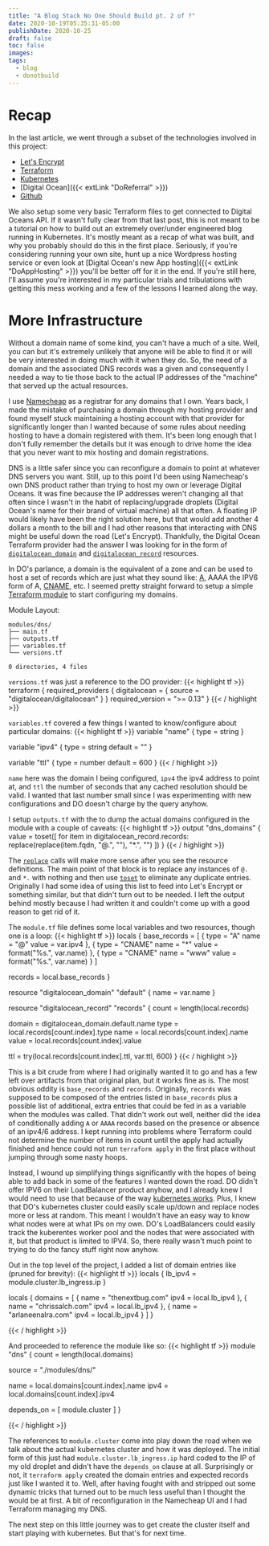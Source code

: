 ```yaml
---
title: "A Blog Stack No One Should Build pt. 2 of ?"
date: 2020-10-19T05:35:31-05:00
publishDate: 2020-10-25
draft: false
toc: false
images:
tags: 
  - blog
  - donotbuild
---
```


# Recap

In the last article, we went through a subset of the technologies involved in this project:
- [Let's Encrypt](https://letsencrypt.org/)
- [Terraform](https://www.terraform.io/)
- [Kubernetes](https://kubernetes.io/)
- [Digital Ocean]({{< extLink "DoReferral" >}})
- [Github](https://github.com)

We also setup some very basic Terraform files to get connected to Digital Oceans API. If it
wasn't fully clear from that last post, this is not meant to be a tutorial on how to build out
an extremely over/under engineered blog running in Kubernetes. It's mostly meant as a recap of
what was built, and why you probably should do this in the first place. Seriously, if you're
considering running your own site, hunt up a nice Wordpress hosting service or even look at
[Digital Ocean's new App hosting]({{< extLink "DoAppHosting" >}}) you'll be better off for it in
the end. If you're still here, I'll assume you're interested in my particular trials and 
tribulations with getting this mess working and a few of the lessons I learned along the way. 

# More Infrastructure

Without a domain name of some kind, you can't have a much of a site. Well, you can but it's
extremely unlikely that anyone will be able to find it or will be very interested in doing much
with it when they do. So, the need of a domain and the associated DNS records was a given and 
consequently I needed a way to tie those back to the actual IP addresses of the "machine" that
served up the actual resources.

I use [Namecheap](https://www.namecheap.com/) as a registrar for any domains that I own. Years
back, I made the mistake of purchasing a domain through my hosting provider and found myself
stuck maintaining a hosting account with that provider for significantly longer than I wanted
because of some rules about needing hosting to have a domain registered with them. It's been
long enough that I don't fully remember the details but it was enough to drive home the idea
that you never want to mix hosting and domain registrations.

DNS is a little safer since you can reconfigure a domain to point at whatever DNS servers you 
want. Still, up to this point I'd been using Namecheap's own DNS product rather than trying to 
host my own or leverage Digital Oceans. It was fine because the IP addresses weren't changing
all that often since I wasn't in the habit of replacing/upgrade droplets (Digital Ocean's name
for their brand of virtual machine) all that often. A floating IP would likely have been the
right solution here, but that would add another 4 dollars a month to the bill and I had other
reasons that interacting with DNS might be useful down the road (Let's Encrypt). Thankfully, the 
Digital Ocean Terraform provider had the answer I was looking for in the form of 
[`digitalocean_domain`](https://registry.terraform.io/providers/digitalocean/digitalocean/latest/docs/resources/domain)
and [`digitalocean_record`](https://registry.terraform.io/providers/digitalocean/digitalocean/latest/docs/resources/record) resources.

In DO's parlance, a domain is the equivalent of a zone and can be used to host a set of records
which are just what they sound like: [A](https://www.cloudflare.com/learning/dns/dns-records/dns-a-record/), AAAA the IPV6 form of A, [CNAME](https://www.cloudflare.com/learning/dns/dns-records/dns-cname-record/), etc. I seemed pretty straight forward to setup a simple [Terraform module](https://www.terraform.io/docs/configuration/modules.html)
to start configuring my domains. 

Module Layout:
```
modules/dns/
├── main.tf
├── outputs.tf
├── variables.tf
└── versions.tf

0 directories, 4 files
```

`versions.tf` was just a reference to the DO provider:
{{< highlight tf >}}
terraform {
  required_providers {
    digitalocean = {
      source = "digitalocean/digitalocean"
    }
  }
  required_version = ">= 0.13"
}
{{< / highlight >}}

`variables.tf` covered a few things I wanted to know/configure about particular domains:
{{< highlight tf >}}
variable "name" {
  type = string
}

variable "ipv4" {
  type = string
  default = ""
}

variable "ttl" {
  type = number
  default = 600
}
{{< / highlight >}}

`name` here was the domain I being configured, `ipv4` the ipv4 address to point at, and `ttl` the
number of seconds that any cached resolution should be valid. I wanted that last number small
since  I was experimenting with new configurations and DO doesn't charge by the query anyhow.

I setup `outputs.tf` with the to dump the actual domains configured in the module with a couple
of caveats:
{{< highlight tf >}}
output "dns_domains" {
  value = toset([
    for item in digitalocean_record.records:
      replace(replace(item.fqdn, "@.", ""), "*.", "")
    ])
}
{{< / highlight >}}

The [`replace`](https://www.terraform.io/docs/configuration/functions/replace.html) calls will
make more sense after you see the resource definitions. The main point of that block is to
replace any instances of `@.` and `*.` with nothing and then use [`toset`](https://www.terraform.io/docs/configuration/functions/toset.html)
to eliminate any duplicate entries. Originally I had some idea of using this list to feed into
Let's Encrypt or something similar, but that didn't turn out to be needed. I left the output
behind mostly because I had written it and couldn't come up with a good reason to get rid of it.

The `module.tf` file defines some local variables and two resources, though one is a loop:
{{< highlight tf >}}
locals {
  base_records = [
    {
      type = "A"
      name = "@"
      value = var.ipv4 
    },
    {
      type = "CNAME"
      name = "*"
      value = format("%s.", var.name)
    },
    {
      type = "CNAME"
      name = "www"
      value = format("%s.", var.name)
    }
  ]
  
  records = local.base_records
}

resource "digitalocean_domain" "default" {
  name = var.name
}

resource "digitalocean_record" "records" {
  count = length(local.records)

  domain = digitalocean_domain.default.name
  type = local.records[count.index].type
  name = local.records[count.index].name 
  value = local.records[count.index].value

  ttl = try(local.records[count.index].ttl, var.ttl, 600)
}
{{< / highlight >}}

This is a bit crude from where I had originally wanted it to go and has a few left over artifacts
from that original plan, but it works fine as is. The most obvious oddity is `base_records` and 
`records`. Originally, `records` was supposed to be composed of the entries listed in
`base_records` plus a possible list of additional, extra entries that could be fed in as a
variable when the modules was called. That didn't work out well, neither did the idea of 
conditionally adding `A` or `AAAA` records based on the presence or absence of an ipv4/6 address.
I kept running into problems where Terraform could not determine the number of items in count
until the apply had actually finished and hence could not run `terraform apply` in the first
place without jumping through some nasty hoops.

Instead, I wound up simplifying things significantly with the hopes of being able to add back in
some of the features I wanted down the road. DO didn't offer IPV6 on their LoadBalancer product
anyhow, and I already knew I would need to use that because of the way [kubernetes works](https://kubernetes.io/docs/tasks/access-application-cluster/create-external-load-balancer/). Plus, I 
knew that DO's kubernetes cluster could easily scale up/down and replace nodes more or less at
random. This meant I wouldn't have an easy way to know what nodes were at what IPs on my own.
DO's LoadBalancers could easily track the kuberentes worker pool and the nodes that were
associated with it, but that product is limited to IPV4. So, there really wasn't much point to
trying to do the fancy stuff right now anyhow.

Out in the top level of the project, I added a list of domain entries like (pruned for brevity):
{{< highlight tf >}}
locals  {
  lb_ipv4 = module.cluster.lb_ingress.ip
}

locals {
  domains = [
    {
      name = "thenextbug.com"
      ipv4 = local.lb_ipv4
    },
    {
      name = "chrissalch.com"
      ipv4 = local.lb_ipv4 
    },
    {
      name = "arlaneenalra.com"
      ipv4 = local.lb_ipv4 
    }
  ]
}

{{< / highlight >}}

And proceeded to reference the module like so:
{{< highlight tf >}}
module "dns" {
  count = length(local.domains)

  source = "./modules/dns/"

  name = local.domains[count.index].name
  ipv4 = local.domains[count.index].ipv4

  depends_on = [ module.cluster ]
}

{{< / highlight >}}

The references to `module.cluster` come into play down the road when we talk about the actual
kubernetes cluster and how it was deployed. The initial form of this just had 
`module.cluster.lb_ingress.ip` hard coded to the IP of my old droplet and didn't have the 
`depends_on` clause at all. Surprisingly or not, it `terraform apply` created the domain entries 
and expected records just like I wanted it to. Well, after having fought with and stripped out 
some dynamic tricks that turned out to be much less useful than I thought the would be at first.
A bit of reconfiguration in the Namecheap UI and I had Terraform managing my DNS.

The next step on this little journey was to get create the cluster itself and start playing with
kubernetes. But that's for next time.
